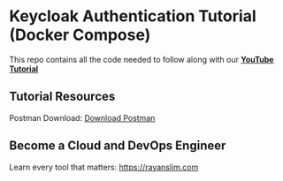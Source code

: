 # Keycloak Authentication Tutorial (Docker Compose)

This repo contains all the code needed to follow along with our **[YouTube Tutorial](https://youtu.be/WGcgiegv0W0)**

## Tutorial Resources

Postman Download: [Download Postman](https://www.postman.com/downloads/)

## Become a Cloud and DevOps Engineer

Learn every tool that matters: https://rayanslim.com
